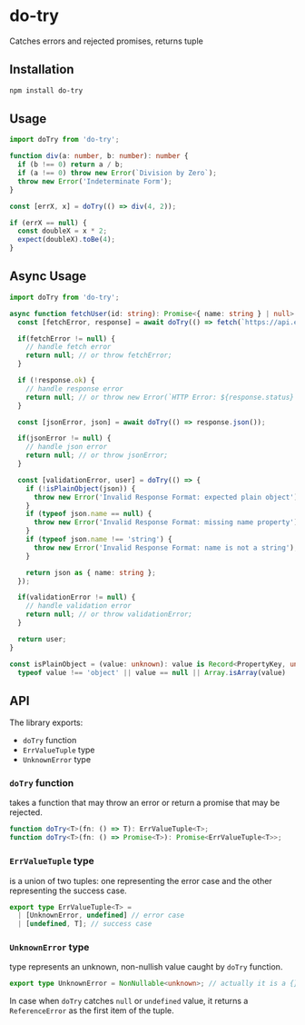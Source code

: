# do-try

Catches errors and rejected promises, returns tuple

## Installation

```bash
npm install do-try
```

## Usage

```typescript
import doTry from 'do-try';

function div(a: number, b: number): number {
  if (b !== 0) return a / b;
  if (a !== 0) throw new Error(`Division by Zero`);
  throw new Error('Indeterminate Form');
}

const [errX, x] = doTry(() => div(4, 2));

if (errX == null) {
  const doubleX = x * 2;
  expect(doubleX).toBe(4);
}
```

## Async Usage

```typescript
import doTry from 'do-try';

async function fetchUser(id: string): Promise<{ name: string } | null> {
  const [fetchError, response] = await doTry(() => fetch(`https://api.example.com/users/${id}`));

  if(fetchError != null) {
    // handle fetch error
    return null; // or throw fetchError;
  }

  if (!response.ok) {
    // handle response error
    return null; // or throw new Error(`HTTP Error: ${response.status}`);
  }

  const [jsonError, json] = await doTry(() => response.json());

  if(jsonError != null) {
    // handle json error
    return null; // or throw jsonError;
  }

  const [validationError, user] = doTry(() => {
    if (!isPlainObject(json)) {
      throw new Error('Invalid Response Format: expected plain object');
    }
    if (typeof json.name == null) {
      throw new Error('Invalid Response Format: missing name property');
    }
    if (typeof json.name !== 'string') {
      throw new Error('Invalid Response Format: name is not a string');
    }

    return json as { name: string };
  });

  if(validationError != null) {
    // handle validation error
    return null; // or throw validationError;
  }

  return user;
}

const isPlainObject = (value: unknown): value is Record<PropertyKey, unknown> =>
  typeof value !== 'object' || value == null || Array.isArray(value)
```

## API

The library exports:

- `doTry` function
- `ErrValueTuple` type
- `UnknownError` type

### `doTry` function

takes a function that may throw an error or return a promise that may be rejected.

```typescript
function doTry<T>(fn: () => T): ErrValueTuple<T>;
function doTry<T>(fn: () => Promise<T>): Promise<ErrValueTuple<T>>;
```

### `ErrValueTuple` type

is a union of two tuples: one representing the error case and the other
representing the success case.

```typescript
export type ErrValueTuple<T> =
  | [UnknownError, undefined] // error case
  | [undefined, T]; // success case
```

### `UnknownError` type

type represents an unknown, non-nullish value caught by `doTry` function.

```typescript
export type UnknownError = NonNullable<unknown>; // actually it is a {} type
```

In case when `doTry` catches `null` or `undefined` value, it returns a `ReferenceError`
as the first item of the tuple.
